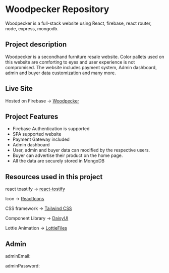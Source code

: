 # Woodpecker Repository
Woodpecker is a full-stack website using React, firebase, react router, node, express, mongodb.

## Project description
Woodpecker is a secondhand furniture resale website. Color pallets used on this website are comforting to eyes and user experience is not compromised. The website includes payment system, Admin dashboard, admin and buyer data customization and many more.

## Live Site
Hosted on Firebase -> [Woodpecker]()

## Project Features

* Firebase Authentication is supported
* SPA supported website
* Payment Gateway included
* Admin dashboard
* User, admin and buyer data can modified by the respective users.
* Buyer can advertise their product on the home page.
* All the data are securely stored in MongoDB 

## Resources used in this project

react toastify -> [react-tostify](https://www.npmjs.com/package/react-toastify)

Icon -> [ReactIcons](https://react-icons.github.io/react-icons/)

CSS framework -> [Tailwind CSS](https://tailwindcss.com/)

Component Library -> [DaisyUI](https://daisyui.com/)

Lottie Animation -> [LottieFiles](https://lottiefiles.com/featured)

## Admin 

adminEmail: 

adminPassword: 